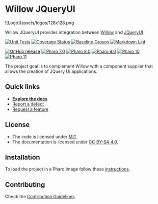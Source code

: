 # Willow JQueryUI

![Logo](assets/logos/128x128.png

Willow JQueryUI provides integration between [Willow](https://github.com/ba-st/Willow)
and [JQueryUI](http://jqueryui.com/)

[![Unit Tests](https://github.com/ba-st/Willow-JQueryUI/actions/workflows/unit-tests.yml/badge.svg)](https://github.com/ba-st/Willow-JQueryUI/actions/workflows/unit-tests.yml/badge.svg)
[![Coverage Status](https://codecov.io/github/ba-st/Willow-JQueryUI/coverage.svg?branch=release-candidate)](https://codecov.io/gh/ba-st/Willow-JQueryUI/branch/release-candidate)
[![Baseline Groups](https://github.com/ba-st/Willow-JQueryUI/actions/workflows/loading-groups.yml/badge.svg)](https://github.com/ba-st/Willow-JQueryUI/actions/workflows/loading-groups.yml)
[![Markdown Lint](https://github.com/ba-st/Willow-JQueryUI/actions/workflows/markdown-lint.yml/badge.svg)](https://github.com/ba-st/Willow-JQueryUI/actions/workflows/markdown-lint.yml)

[![GitHub release](https://img.shields.io/github/release/ba-st/Willow-JQueryUI.svg)](https://github.com/ba-st/Willow-JQueryUI/releases/latest)
[![Pharo 7.0](https://img.shields.io/badge/Pharo-7.0-informational)](https://pharo.org)
[![Pharo 8.0](https://img.shields.io/badge/Pharo-8.0-informational)](https://pharo.org)
[![Pharo 9.0](https://img.shields.io/badge/Pharo-9.0-informational)](https://pharo.org)
[![Pharo 10](https://img.shields.io/badge/Pharo-10-informational)](https://pharo.org)
[![Pharo 11](https://img.shields.io/badge/Pharo-11-informational)](https://pharo.org)

The project goal is to complement Willow with a component supplier that allows
the creation of JQuery UI applications.

## Quick links

- [**Explore the docs**](docs/README.md)
- [Report a defect](https://github.com/ba-st/Willow-JQueryUI/issues/new?labels=Type%3A+Defect)
- [Request a feature](https://github.com/ba-st/Willow-JQueryUI/issues/new?labels=Type%3A+Feature)

## License

- The code is licensed under [MIT](LICENSE).
- The documentation is licensed under [CC BY-SA 4.0](http://creativecommons.org/licenses/by-sa/4.0/).

## Installation

To load the project in a Pharo image follow these [instructions](docs/how-to/how-to-load-in-pharo.md).

## Contributing

Check the [Contribution Guidelines](CONTRIBUTING.md)
